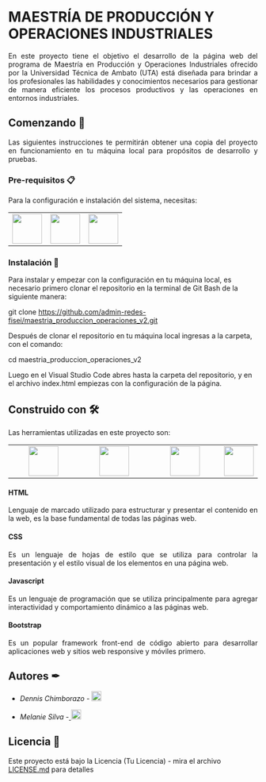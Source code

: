 # MAESTRÍA DE PRODUCCIÓN Y OPERACIONES INDUSTRIALES

<p align="justify">En este proyecto tiene el objetivo el desarrollo de la página web del programa de Maestría en Producción y Operaciones Industriales ofrecido por la Universidad Técnica de Ambato (UTA) está diseñada para brindar a los profesionales las habilidades y conocimientos necesarios para gestionar de manera eficiente los procesos productivos y las operaciones en entornos industriales.</p>

## Comenzando 🚀

<p align="justify">Las siguientes instrucciones te permitirán obtener una copia del proyecto en funcionamiento en tu máquina local para propósitos de desarrollo y pruebas.</p>

### Pre-requisitos 📋

Para la configuración e instalación del sistema, necesitas:

<table>
<tbody>
 <tr>
<td align="center" width="33%">
<img height=60px src="https://www.vectorlogo.zone/logos/git-scm/git-scm-ar21.svg"> 
</td>
<td align="center" width="33%">
<img height=60px src="https://www.vectorlogo.zone/logos/visualstudio_code/visualstudio_code-ar21.svg"> 
</td>
<td align="center" width="33%">
<img height=60px src="https://www.gitkraken.com/wp-content/uploads/2021/07/GitBashLogo.jpg.webp"> 
</td>
</tr>
</tbody>
</table>


### Instalación 🔧

Para instalar y empezar con la configuración en tu máquina local, es necesario primero clonar el repositorio en la terminal de Git Bash de la siguiente manera:


git clone https://github.com/admin-redes-fisei/maestria_produccion_operaciones_v2.git


Después de clonar el repositorio en tu máquina local ingresas a la carpeta, con el comando:

cd maestria_produccion_operaciones_v2


Luego en el Visual Studio Code abres hasta la carpeta del repositorio, y en el archivo index.html empiezas con la configuración de la página.

## Construido con 🛠

Las herramientas utilizadas en este proyecto son:

<table>
<tbody>
 <tr>
<td align="center" width="30%">
<img height=60px src="https://www.vectorlogo.zone/logos/w3_html5/w3_html5-ar21.svg"> 
</td>
<td align="center" width="30%">
<img height=60px src="https://www.vectorlogo.zone/logos/javascript/javascript-ar21.svg"> 
</td>
<td align="center" width="30%">
<img height=60px src="https://www.vectorlogo.zone/logos/w3_css/w3_css-ar21.svg"> 
</td>
<td align="center" width="30%">
<img height=60px src="https://www.vectorlogo.zone/logos/getbootstrap/getbootstrap-ar21.svg"> 
</td>
</tr>
</tbody>
</table>

<h4>HTML</h4> 
<p align="justify">Lenguaje de marcado utilizado para estructurar y presentar el contenido en la web, es la base fundamental de todas las páginas web.</p>
<h4>CSS</h4> 
<p align="justify">Es un lenguaje de hojas de estilo que se utiliza para controlar la presentación y el estilo visual de los elementos en una página web.</p>
<h4>Javascript</h4> 
<p align="justify">Es un lenguaje de programación que se utiliza principalmente para agregar interactividad y comportamiento dinámico a las páginas web.</p>
<h4>Bootstrap</h4> 
<p align="justify">Es un popular framework front-end de código abierto para desarrollar aplicaciones web y sitios web responsive y móviles primero.</p>


## Autores ✒

* *Dennis Chimborazo* - <a href="https://github.com/DennisChimborazo">
    <img src="https://cdn-icons-png.flaticon.com/512/25/25231.png" alt="GitHub" width="20" height="20" style="margin-right: 20px;" />
  </a>

* *Melanie Silva* -<a href="https://github.com/katty-dev">
    <img src="https://cdn-icons-png.flaticon.com/512/25/25231.png" alt="GitHub" width="20" height="20" style="margin-right: 20px;" />
  </a>

## Licencia 📄

Este proyecto está bajo la Licencia (Tu Licencia) - mira el archivo [LICENSE.md](LICENSE.md) para detalles